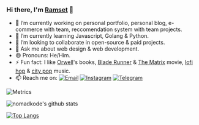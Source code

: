 ### Hi there, I'm [Ramset](https://nomadkode.github.io) 👋

- 🔭 I’m currently working on personal portfolio, personal blog, e-commerce with team, reccomendation system with team projects.
- 🌱 I’m currently learning Javascript, Golang & Python.
- 👯 I’m looking to collaborate in open-source & paid projects.
- 💬 Ask me about web design & web development.
- 😄 Pronouns: He/Him.
- ⚡ Fun fact: I like [Orwell](https://en.wikipedia.org/wiki/George_Orwell)'s books, [Blade Runner](https://www.imdb.com/title/tt0083658/) & [The Matrix](https://www.imdb.com/title/tt0133093/) movie, [lofi hop](https://open.spotify.com/playlist/74sUjcvpGfdOvCHvgzNEDO) & [city pop](https://www.youtube.com/watch?v=3bNITQR4Uso) music.
- 📫 Reach me on:
<a href="mailto:ramsetiawan@protonmail.com" target="_blank"><img src="https://img.shields.io/badge/-Gmail-c14438?style=flat-square&logo=Gmail&logoColor=white" alt="Email"></a>
<a href="https://instagram.com/nomadkode" target="_blank"><img src="https://img.shields.io/badge/-Instagram-e4405f?style=flat-square&logo=instagram&logoColor=white" alt="Instagram"></a>
<a href="https://t.me/nomadkode" target="_blank"><img src="https://img.shields.io/badge/-Telegram-2ca5e0?style=flat-square&logo=telegram" alt="Telegram"></a>

<!--
<a href="https://github.com/" target="_blank"><img src="https://img.shields.io/badge/-GitHub-181717?style=flat-square&logo=github" alt="GitHub"></a>
<a href="https://facebook.com/" target="_blank"><img src="https://img.shields.io/badge/-Facebook-1877f2?style=flat-square&logo=facebook&logoColor=white" alt="Facebook"></a>
<a href="https://twitter.com/" target="_blank"><img src="https://img.shields.io/badge/-Twitter-1ca0f1?style=flat-square&labelColor=1ca0f1&logo=twitter&logoColor=white" alt="Twitter"></a>
<a href="https://linkedin.com/in/" target="_blank"><img src="https://img.shields.io/badge/LinkedIn-%230077B5.svg?&style=flat-square&logo=linkedin&logoColor=white" alt="LinkedIn"></a>
-->
![Metrics](https://metrics.lecoq.io/nomadkode)

![nomadkode's github stats](https://github-readme-stats.vercel.app/api?username=nomadkode&show_icons=true&include_all_commits=true&count_private=true&theme=onedark)

[![Top Langs](https://github-readme-stats.vercel.app/api/top-langs/?username=nomadkode&layout=compact&show_icons=true&theme=onedark&langs_count=10)](https://github.com/nomadkode/github-readme-stats)
